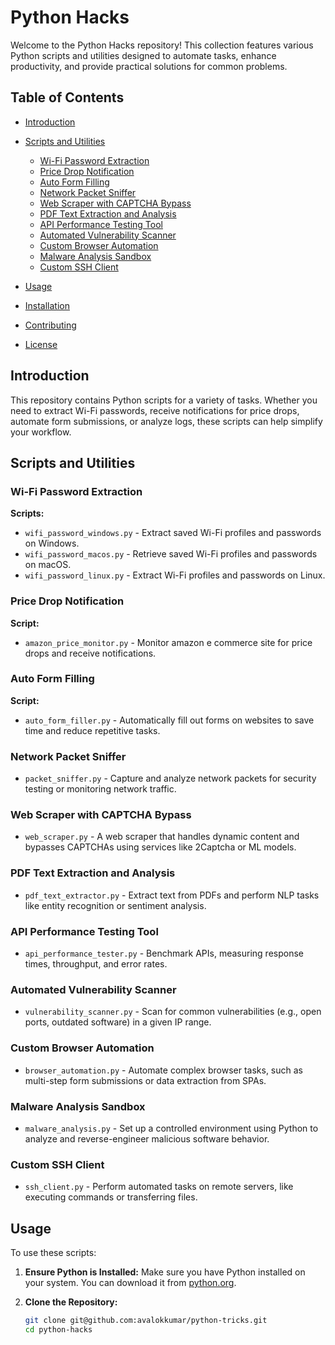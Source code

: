 # Python Hacks

Welcome to the Python Hacks repository! This collection features various Python scripts and utilities designed to automate tasks, enhance productivity, and provide practical solutions for common problems.

## Table of Contents

- [Introduction](#introduction)
- [Scripts and Utilities](#scripts-and-utilities)
  - [Wi-Fi Password Extraction](https://github.com/avalokkumar/python-tricks/tree/main/wifi_pwd_extractor)
  - [Price Drop Notification](https://github.com/avalokkumar/python-tricks/tree/main/price_drop_notification)
  - [Auto Form Filling](https://github.com/avalokkumar/python-tricks/tree/main/auto_form_filling)
  - [Network Packet Sniffer](#network-packet-sniffer)
  - [Web Scraper with CAPTCHA Bypass](https://github.com/avalokkumar/python-tricks/tree/main/web_scrapper_with_captcha_bypass)
  - [PDF Text Extraction and Analysis](https://github.com/avalokkumar/python-tricks/tree/main/pdf_text_extraction_analysis)
  - [API Performance Testing Tool](#api-performance-testing-tool)
  - [Automated Vulnerability Scanner](#automated-vulnerability-scanner)
  - [Custom Browser Automation](#custom-browser-automation)
  - [Malware Analysis Sandbox](#malware-analysis-sandbox)
  - [Custom SSH Client](#custom-ssh-client)
   
- [Usage](#usage)
- [Installation](#installation)
- [Contributing](#contributing)
- [License](#license)

## Introduction

This repository contains Python scripts for a variety of tasks. Whether you need to extract Wi-Fi passwords, receive notifications for price drops, automate form submissions, or analyze logs, these scripts can help simplify your workflow.

## Scripts and Utilities

### Wi-Fi Password Extraction

**Scripts:**
- `wifi_password_windows.py` - Extract saved Wi-Fi profiles and passwords on Windows.
- `wifi_password_macos.py` - Retrieve saved Wi-Fi profiles and passwords on macOS.
- `wifi_password_linux.py` - Extract Wi-Fi profiles and passwords on Linux.

### Price Drop Notification

**Script:**
- `amazon_price_monitor.py` - Monitor amazon e commerce site for price drops and receive notifications.

### Auto Form Filling

**Script:**
- `auto_form_filler.py` - Automatically fill out forms on websites to save time and reduce repetitive tasks.

### Network Packet Sniffer
- `packet_sniffer.py` - Capture and analyze network packets for security testing or monitoring network traffic.

### Web Scraper with CAPTCHA Bypass
- `web_scraper.py` - A web scraper that handles dynamic content and bypasses CAPTCHAs using services like 2Captcha or ML models.

### PDF Text Extraction and Analysis
- `pdf_text_extractor.py` - Extract text from PDFs and perform NLP tasks like entity recognition or sentiment analysis.

### API Performance Testing Tool
- `api_performance_tester.py` - Benchmark APIs, measuring response times, throughput, and error rates.

### Automated Vulnerability Scanner
- `vulnerability_scanner.py` - Scan for common vulnerabilities (e.g., open ports, outdated software) in a given IP range.

### Custom Browser Automation
- `browser_automation.py` - Automate complex browser tasks, such as multi-step form submissions or data extraction from SPAs.

### Malware Analysis Sandbox
- `malware_analysis.py` - Set up a controlled environment using Python to analyze and reverse-engineer malicious software behavior.

### Custom SSH Client
- `ssh_client.py` - Perform automated tasks on remote servers, like executing commands or transferring files.

## Usage

To use these scripts:

1. **Ensure Python is Installed:** Make sure you have Python installed on your system. You can download it from [python.org](https://www.python.org/).
   
2. **Clone the Repository:**
   ```bash
   git clone git@github.com:avalokkumar/python-tricks.git
   cd python-hacks
   ```
